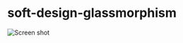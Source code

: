 # soft-design-glassmorphism

![Screen shot](https://cdn.dribbble.com/users/3693562/screenshots/14964677/media/89a2cb10a1f421392a5918dc316cb5b4.png)
